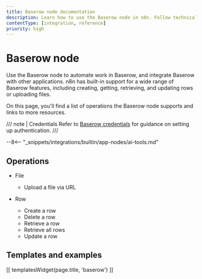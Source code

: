 ```yaml
---
title: Baserow node documentation
description: Learn how to use the Baserow node in n8n. Follow technical documentation to integrate Baserow node into your workflows.
contentType: [integration, reference]
priority: high
---
```


# Baserow node

Use the Baserow node to automate work in Baserow, and integrate Baserow with other applications. n8n has built-in support for a wide range of Baserow features, including creating, getting, retrieving, and updating rows or uploading files.

On this page, you'll find a list of operations the Baserow node supports and links to more resources.

/// note | Credentials
Refer to [Baserow credentials](/integrations/builtin/credentials/baserow.md) for guidance on setting up authentication. 
///

--8<-- "_snippets/integrations/builtin/app-nodes/ai-tools.md"

## Operations

* File
    * Upload a file via URL

* Row
    * Create a row
    * Delete a row
    * Retrieve a row
    * Retrieve all rows
    * Update a row

## Templates and examples

<!-- see https://www.notion.so/n8n/Pull-in-templates-for-the-integrations-pages-37c716837b804d30a33b47475f6e3780 -->
[[ templatesWidget(page.title, 'baserow') ]]
